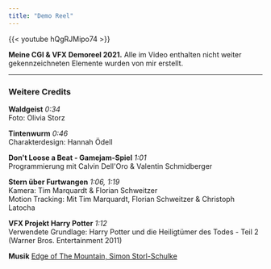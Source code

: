 ```yaml
---
title: "Demo Reel"
---
```


{{< youtube hQgRJMipo74 >}}

**Meine CGI & VFX Demoreel 2021.** Alle im Video enthalten nicht weiter gekennzeichneten Elemente wurden von mir erstellt.

---

### Weitere Credits


**Waldgeist** *0:34*<br>Foto: Olivia Storz

**Tintenwurm** *0:46​*<br>Charakterdesign: Hannah Ödell

**Don't Loose a Beat - Gamejam-Spiel** *1:01​* <br>Programmierung mit Calvin Dell'Oro & Valentin Schmidberger

**Stern über Furtwangen** *1:06​, 1:19*<br>Kamera: Tim Marquardt & Florian Schweitzer<br>
Motion Tracking: Mit Tim Marquardt, Florian Schweitzer & Christoph Latocha

**VFX Projekt Harry Potter** *1:12​*<br>Verwendete Grundlage: Harry Potter und die Heiligtümer des Todes - Teil 2 (Warner Bros. Entertainment 2011)

**Musik** [Edge of The Mountain, Simon Storl-Schulke](../music)
